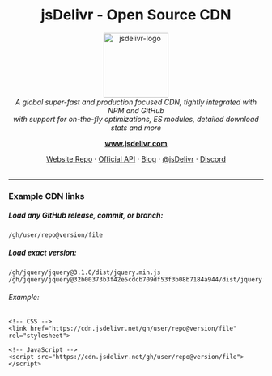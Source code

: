 <h1 align="center">jsDelivr - Open Source CDN</h1>
<p align="center">
  <img src="https://www.jsdelivr.com/icon_256x256.png" alt="jsdelivr-logo" width="128px" height="128px"/>
  <br>
  <i>A global super-fast and production focused CDN, tightly integrated with NPM and GitHub
    <br> with support for on-the-fly optimizations, ES modules, detailed download stats and more</i>
  <br>
</p>
<p align="center">
  <a href="https://www.jsdelivr.com"><strong>www.jsdelivr.com</strong></a>
  <br>
</p>
<p align="center">
  <a href="https://github.com/jsdelivr/www.jsdelivr.com">Website Repo</a>
  ·
  <a href="https://github.com/jsdelivr/data.jsdelivr.com">Official API</a>
  ·
  <a href="https://www.jsdelivr.com/blog/">Blog</a>
  ·
  <a href="https://twitter.com/jsdelivr">@jsDelivr</a>
  ·
  <a href="https://www.jsdelivr.com/discord">Discord</a>
  <br>
  <br>
</p>
<hr>

### Example CDN links

##### Load any GitHub release, commit, or branch:
```
/gh/user/repo@version/file
```

##### Load exact version:
```
/gh/jquery/jquery@3.1.0/dist/jquery.min.js
/gh/jquery/jquery@32b00373b3f42e5cdcb709df53f3b08b7184a944/dist/jquery.min.js
```
###### Example:
```
<!-- CSS -->
<link href="https://cdn.jsdelivr.net/gh/user/repo@version/file" rel="stylesheet">

<!-- JavaScript -->
<script src="https://cdn.jsdelivr.net/gh/user/repo@version/file"></script>
```
